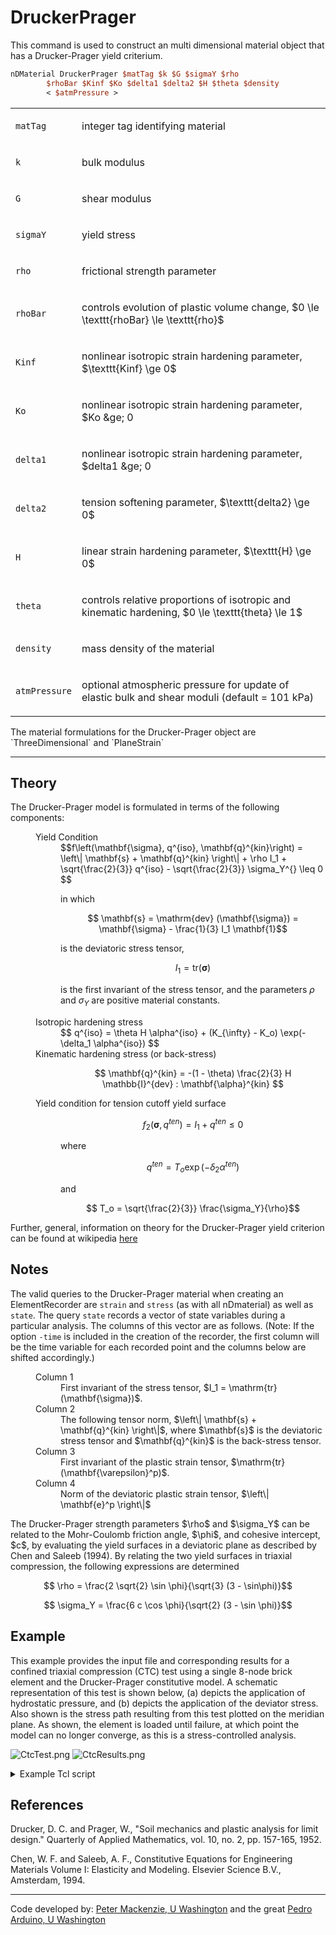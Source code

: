 # DruckerPrager

This command is used to construct an multi dimensional material
object that has a Drucker-Prager yield criterium.

```tcl
nDMaterial DruckerPrager $matTag $k $G $sigmaY $rho
        $rhoBar $Kinf $Ko $delta1 $delta2 $H $theta $density
        < $atmPressure >
```

<table>
<tbody>
<tr class="odd">
<td><code class="parameter-table-variable">matTag</code></td>
<td><p>integer tag identifying material</p></td>
</tr>
<tr class="even">
<td><code class="parameter-table-variable">k</code></td>
<td><p>bulk modulus</p></td>
</tr>
<tr class="odd">
<td><code class="parameter-table-variable">G</code></td>
<td><p>shear modulus</p></td>
</tr>
<tr class="even">
<td><code class="parameter-table-variable">sigmaY</code></td>
<td><p>yield stress</p></td>
</tr>
<tr class="odd">
<td><code class="parameter-table-variable">rho</code></td>
<td><p>frictional strength parameter</p></td>
</tr>
<tr class="even">
<td><code class="parameter-table-variable">rhoBar</code></td>
<td><p>controls evolution of plastic volume change, $0 \le \texttt{rhoBar}
\le \texttt{rho}$</p></td>
</tr>
<tr class="odd">
<td><code class="parameter-table-variable">Kinf</code></td>
<td><p>nonlinear isotropic strain hardening parameter, $\texttt{Kinf} \ge 0$</p></td>
</tr>
<tr class="even">
<td><code class="parameter-table-variable">Ko</code></td>
<td><p>nonlinear isotropic strain hardening parameter, $Ko &amp;ge;
0</p></td>
</tr>
<tr class="odd">
<td><p><code class="parameter-table-variable">delta1</code></p></td>
<td><p>nonlinear isotropic strain hardening parameter, $delta1 &amp;ge;
0</p></td>
</tr>
<tr class="even">
<td><p><code class="parameter-table-variable">delta2</code></p></td>
<td><p>tension softening parameter, $\texttt{delta2} \ge 0$</p></td>
</tr>
<tr class="odd">
<td><code class="parameter-table-variable">H</code></td>
<td><p>linear strain hardening parameter, $\texttt{H} \ge 0$</p></td>
</tr>
<tr class="even">
<td><code class="parameter-table-variable">theta</code></td>
<td><p>controls relative proportions of isotropic and kinematic
hardening, $0 \le \texttt{theta} \le 1$</p></td>
</tr>
<tr class="odd">
<td><code class="parameter-table-variable">density</code></td>
<td><p>mass density of the material</p></td>
</tr>
<tr class="even">
<td><p><code>atmPressure</code></p></td>
<td><p>optional atmospheric pressure for update of elastic bulk and
shear moduli (default = 101 kPa)</p></td>
</tr>
</tbody>
</table>

<p>The material formulations for the Drucker-Prager object are
`ThreeDimensional` and `PlaneStrain`</p>

<hr />

<h2 id="theory">Theory</h2>

The Drucker-Prager model is formulated in terms of the following components:
<dl>
<dt></dt>
<dd>
<dl>
<dt>Yield Condition</dt>
<dd>
$$f\left(\mathbf{\sigma}, q^{iso}, \mathbf{q}^{kin}\right) =
\left\| \mathbf{s} + \mathbf{q}^{kin} \right\| + \rho I_1 +
\sqrt{\frac{2}{3}} q^{iso} - \sqrt{\frac{2}{3}} \sigma_Y^{} \leq 0
$$

in which

$$ \mathbf{s} = \mathrm{dev} (\mathbf{\sigma}) =
\mathbf{\sigma} - \frac{1}{3} I_1 \mathbf{1}$$

is the deviatoric stress tensor,

$$ I_1 = \mathrm{tr}(\mathbf{\sigma})$$

is the first invariant of the stress tensor, and the parameters $\rho_{}^{}$ and
$\sigma_Y^{}$ are positive material constants.
</dd>

<dt>Isotropic hardening stress</dt>

<dd>
$$ q^{iso} = \theta H \alpha^{iso} + (K_{\infty} - K_o)
\exp(-\delta_1 \alpha^{iso})
$$
</dd>

<dt>Kinematic hardening stress (or back-stress)</dt><dd>

$$ \mathbf{q}^{kin} = -(1 - \theta) \frac{2}{3} H
\mathbb{I}^{dev} : \mathbf{\alpha}^{kin}
$$
</dd>

<dt>Yield condition for tension cutoff yield surface</dt>
<dd>

$$ f_2(\mathbf{\sigma}, q^{ten}) = I_1 + q^{ten} \leq 0
$$
<p>where</p>

$$ q^{ten} = T_o \exp(-\delta_2^{} \alpha^{ten})
$$
<p>and</p>

$$ T_o = \sqrt{\frac{2}{3}} \frac{\sigma_Y}{\rho}$$
</dd>
</dl>
</dd>
</dl>

Further, general, information on theory for the Drucker-Prager yield
criterion can be found at wikipedia <a
href="http://en.wikipedia.org/wiki/Drucker_Prager_yield_criterion">here</a>

## Notes
The valid queries to the Drucker-Prager material when creating an
ElementRecorder are `strain` and `stress` (as with all nDmaterial) as
well as `state`. The query `state` records a vector of state variables
during a particular analysis. The columns of this vector are as follows.
(Note: If the option `-time` is included in the creation of the
recorder, the first column will be the time variable for each recorded
point and the columns below are shifted accordingly.)

<dl>
<dd>
<dl>
<dt>Column 1</dt>
<dd>First invariant of the stress tensor, $I_1 = \mathrm{tr}(\mathbf{\sigma})$.</dd>

<dt>Column 2</dt><dd>
  The following tensor norm, $\left\| \mathbf{s} + \mathbf{q}^{kin} \right\|$, where
  $\mathbf{s}$ is the deviatoric stress tensor and
  $\mathbf{q}^{kin}$ is the back-stress tensor.
</dd>

<dt>Column 3</dt><dd>
  First invariant of the plastic strain tensor, $\mathrm{tr}(\mathbf{\varepsilon}^p)$.
</dd>

<dt>Column 4</dt><dd>
  Norm of the deviatoric plastic strain tensor, $\left\| \mathbf{e}^p \right\|$
</dd>
</dl>
</dd>
</dl>

<p>The Drucker-Prager strength parameters $\rho$ and $\sigma_Y$ can be related to
the Mohr-Coulomb friction angle, $\phi$, and
cohesive intercept, $c$, by evaluating the
yield surfaces in a deviatoric plane as described by Chen and Saleeb
(1994). By relating the two yield surfaces in triaxial compression, the
following expressions are determined</p>

$$ \rho = \frac{2 \sqrt{2} \sin \phi}{\sqrt{3} (3 - \sin\phi)}$$

$$ \sigma_Y = \frac{6 c \cos \phi}{\sqrt{2} (3 - \sin \phi)}$$

<h2 id="example">Example</h2>
<p>This example provides the input file and corresponding results for a
confined triaxial compression (CTC) test using a single 8-node brick
element and the Drucker-Prager constitutive model. A schematic
representation of this test is shown below, (a) depicts the application
of hydrostatic pressure, and (b) depicts the application of the deviator
stress. Also shown is the stress path resulting from this test plotted
on the meridian plane. As shown, the element is loaded until failure, at
which point the model can no longer converge, as this is a
stress-controlled analysis.</p>
<p><img src="/OpenSeesRT/contrib/static/CtcTest.png" title="CtcTest.png" alt="CtcTest.png" /> <img
src="/OpenSeesRT/contrib/static/CtcResults.png" title="CtcResults.png" alt="CtcResults.png" /></p>
<p>

<details><summary>Example Tcl script</summary>

```tcl
# File is generated for the purposes of testing the 
# Drucker-Prager model -->; conventional triaxial 
# compression test 
#
# Created: 03.16.2009 CRM 
# Updated: 12.02.2011 CRM
#---> Basic units used are kN and meters 
##
# create the modelBuilder and build the model</li>
wipe
model BasicBuilder -ndm 3 -ndf 3

# --create the nodes</li>

node 1 1.0 0.0 0.0
node 2 1.0 1.0 0.0
node 3 0.0 1.0 0.0
node 4 0.0 0.0 0.0
node 5 1.0 0.0 1.0
node 6 1.0 1.0 1.0
node 7 0.0 1.0 1.0
node 8 0.0 0.0 1.0

# --triaxial test boundary conditions</li>

fix 1 0 1 1 
fix 2 0 0 1 
fix 3 1 0 1 
fix 4 1 1 1 
fix 5 0 1 0 
fix 6 0 0 0 
fix 7 1 0 0 
fix 8 1 1 0

# --define material parameters for the model</li>
# ---bulk modulus</li>

set k 27777.78

# ---shear modulus</li>

set G 9259.26

# ---yield stress</li>

set sigY 5.0

# ---failure surface and associativity</li>

set rho 0.398 set rhoBar 0.398

# ---isotropic hardening</li>

set Kinf 0.0 set Ko 0.0 set delta1 0.0

# ---kinematic hardening</li>

set H 0.0 set theta 1.0

# ---tension softening</li>

set delta2 0.0

# ---mass density</li>

set mDen 1.7

# --material models
# type tag k G sigY rho rhoBar Kinf Ko delta1 delta2 H theta density

nDMaterial DruckerPrager 2 $k $G $sigY $rho $rhoBar $Kinf $Ko $delta1 \
        $delta2 $H $theta $mDen

# --create the element
# type tag nodes matID bforce1 bforce2 bforce3

element stdBrick 1 1 2 3 4 5 6 7 8 2 0.0 0.0 0.0
puts "model Built..."

#
# create the recorders
#
set step 0.1

# record nodal displacements
recorder Node -file displacements1.out -time -dT $step -nodeRange 1 8 -dof 1 2 3 disp

# record the element stress, strain, and state at one of the Gauss
# points
recorder Element -ele 1 -time -file stress1.out -dT $step material 2 stress 
recorder Element -ele 1 -time -file strain1.out -dT $step material 2 strain 
recorder Element -ele 1 -time -file state1.out -dT $step material 2 state

puts "recorders set..."

# create the loading


# --pressure magnitude

set p 10.0 
set pNode [expr -$p/4]

# --loading object for hydrostatic pressure

pattern Plain 1 {Series -time {0 10 100} -values {0 1 1} -factor 1} {
  load 1 $pNode 0.0 0.0 
  load 2 $pNode $pNode 0.0 
  load 3 0.0 $pNode 0.0
  load 5 $pNode 0.0 0.0 
  load 6 $pNode $pNode 0.0 
  load 7 0.0 $pNode 0.0
}

# --loading object deviator stress

pattern Plain 2 {Series -time {0 10 100} -values {0 1 5} -factor 1} {
  load 5 0.0 0.0 $pNode 
  load 6 0.0 0.0 $pNode 
  load 7 0.0 0.0 $pNode 
  load 8 0.0 0.0 $pNode 
}

# create the analysis

integrator LoadControl 0.1 
numberer RCM 
system SparseGeneral
constraints Transformation 
test NormDispIncr 1e-5 10 1 
algorithm Newton
analysis Static

puts "starting the hydrostatic analysis..." 
set startT [clock seconds] 
analyze 1000
set endT [clock seconds] 
puts "triaxial shear application finished..." 
puts "loading analysis execution time: [expr $endT-$startT] seconds."
wipe 
```

</details>


<h2 id="references">References</h2>
<p>Drucker, D. C. and Prager, W., "Soil mechanics and plastic analysis
for limit design." Quarterly of Applied Mathematics, vol. 10, no. 2, pp.
157-165, 1952.</p>
<p>Chen, W. F. and Saleeb, A. F., Constitutive Equations for Engineering
Materials Volume I: Elasticity and Modeling. Elsevier Science B.V.,
Amsterdam, 1994.</p>

<hr />

<p>Code developed by: <span style="color:blue"><a
href="http://www.ce.washington.edu/people/faculty/bios/mackenzie_p.html">Peter
Mackenzie, U Washington</a></span> and the great 
<span style="color:blue"><a
href="http://www.ce.washington.edu/people/faculty/bios/arduino_p.html">Pedro
Arduino, U Washington</a></span></p>

